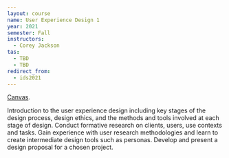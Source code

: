 ```yaml
---
layout: course
name: User Experience Design 1
year: 2021
semester: Fall
instructors:
  - Corey Jackson
tas:
  - TBD
  - TBD
redirect_from:
  - ids2021
---
```


[Canvas](https://canvas.wisc.edu).

<!-- [Overview of final projects](https://cmu-ids-2020.github.io/) -->

Introduction to the user experience design including key stages of the design process, design ethics, and the methods and tools involved at each stage of design. Conduct formative research on clients, users, use contexts and tasks. Gain experience with user research methodologies and learn to create intermediate design tools such as personas. Develop and present a design proposal for a chosen project. 
